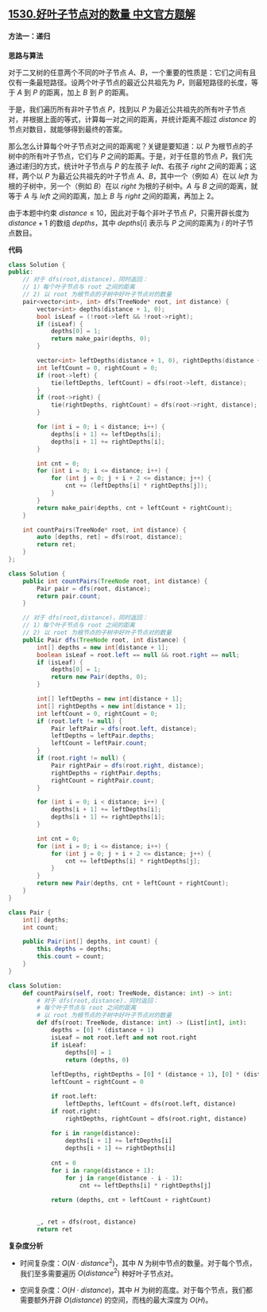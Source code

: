 ## [1530.好叶子节点对的数量 中文官方题解](https://leetcode.cn/problems/number-of-good-leaf-nodes-pairs/solutions/100000/hao-xie-zi-jie-dian-dui-de-shu-liang-by-leetcode-s)
#### 方法一：递归

**思路与算法**

对于二叉树的任意两个不同的叶子节点 $A$、$B$，一个重要的性质是：它们之间有且仅有一条最短路径。设两个叶子节点的最近公共祖先为 $P$，则最短路径的长度，等于 $A$ 到 $P$ 的距离，加上 $B$ 到 $P$ 的距离。

于是，我们遍历所有非叶子节点 $P$，找到以 $P$ 为最近公共祖先的所有叶子节点对，并根据上面的等式，计算每一对之间的距离，并统计距离不超过 $\textit{distance}$ 的节点对数目，就能够得到最终的答案。

那么怎么计算每个叶子节点对之间的距离呢？关键是要知道：以 $P$ 为根节点的子树中的所有叶子节点，它们与 $P$ 之间的距离。于是，对于任意的节点 $P$，我们先通过递归的方式，统计叶子节点与 $P$ 的左孩子 $\textit{left}$、右孩子 $\textit{right}$ 之间的距离；这样，两个以 $P$ 为最近公共祖先的叶子节点 $A$、$B$，其中一个（例如 $A$）在以 $\textit{left}$ 为根的子树中，另一个（例如 $B$）在以 $\textit{right}$ 为根的子树中。$A$ 与 $B$ 之间的距离，就等于 $A$ 与 $\textit{left}$ 之间的距离，加上 $B$ 与 $\textit{right}$ 之间的距离，再加上 $2$。

由于本题中约束 $\textit{distance} \le 10$，因此对于每个非叶子节点 $P$，只需开辟长度为 $\textit{distance}+1$ 的数组  $\textit{depths}$，其中 $\textit{depths}[i]$ 表示与 $P$ 之间的距离为 $i$ 的叶子节点数目。

**代码**

```C++ [sol1-C++]
class Solution {
public:
    // 对于 dfs(root,distance)，同时返回：
    // 1）每个叶子节点与 root 之间的距离
    // 2) 以 root 为根节点的子树中好叶子节点对的数量
    pair<vector<int>, int> dfs(TreeNode* root, int distance) {
        vector<int> depths(distance + 1, 0);
        bool isLeaf = (!root->left && !root->right);
        if (isLeaf) { 
            depths[0] = 1;
            return make_pair(depths, 0);
        }

        vector<int> leftDepths(distance + 1, 0), rightDepths(distance + 1, 0);
        int leftCount = 0, rightCount = 0;
        if (root->left) {
            tie(leftDepths, leftCount) = dfs(root->left, distance);
        }
        if (root->right) {
            tie(rightDepths, rightCount) = dfs(root->right, distance);
        }

        for (int i = 0; i < distance; i++) {
            depths[i + 1] += leftDepths[i];
            depths[i + 1] += rightDepths[i];
        }

        int cnt = 0;
        for (int i = 0; i <= distance; i++) {
            for (int j = 0; j + i + 2 <= distance; j++) {
                cnt += (leftDepths[i] * rightDepths[j]);
            }
        }
        return make_pair(depths, cnt + leftCount + rightCount);
    }

    int countPairs(TreeNode* root, int distance) {
        auto [depths, ret] = dfs(root, distance);
        return ret;
    }
};
```

```Java [sol1-Java]
class Solution {
    public int countPairs(TreeNode root, int distance) {
        Pair pair = dfs(root, distance);
        return pair.count;
    }

    // 对于 dfs(root,distance)，同时返回：
    // 1）每个叶子节点与 root 之间的距离
    // 2) 以 root 为根节点的子树中好叶子节点对的数量
    public Pair dfs(TreeNode root, int distance) {
        int[] depths = new int[distance + 1];
        boolean isLeaf = root.left == null && root.right == null;
        if (isLeaf) { 
            depths[0] = 1;
            return new Pair(depths, 0);
        }

        int[] leftDepths = new int[distance + 1];
        int[] rightDepths = new int[distance + 1];
        int leftCount = 0, rightCount = 0;
        if (root.left != null) {
            Pair leftPair = dfs(root.left, distance);
            leftDepths = leftPair.depths;
            leftCount = leftPair.count;
        }
        if (root.right != null) {
            Pair rightPair = dfs(root.right, distance);
            rightDepths = rightPair.depths;
            rightCount = rightPair.count;
        }

        for (int i = 0; i < distance; i++) {
            depths[i + 1] += leftDepths[i];
            depths[i + 1] += rightDepths[i];
        }

        int cnt = 0;
        for (int i = 0; i <= distance; i++) {
            for (int j = 0; j + i + 2 <= distance; j++) {
                cnt += leftDepths[i] * rightDepths[j];
            }
        }
        return new Pair(depths, cnt + leftCount + rightCount);
    }
}

class Pair {
    int[] depths;
    int count;

    public Pair(int[] depths, int count) {
        this.depths = depths;
        this.count = count;
    }
}
```

```Python [sol1-Python3]
class Solution:
    def countPairs(self, root: TreeNode, distance: int) -> int:
        # 对于 dfs(root,distance)，同时返回：
        # 每个叶子节点与 root 之间的距离
        # 以 root 为根节点的子树中好叶子节点对的数量
        def dfs(root: TreeNode, distance: int) -> (List[int], int):
            depths = [0] * (distance + 1)
            isLeaf = not root.left and not root.right
            if isLeaf:
                depths[0] = 1
                return (depths, 0)
            
            leftDepths, rightDepths = [0] * (distance + 1), [0] * (distance + 1)
            leftCount = rightCount = 0

            if root.left:
                leftDepths, leftCount = dfs(root.left, distance)
            if root.right:
                rightDepths, rightCount = dfs(root.right, distance)
            
            for i in range(distance):
                depths[i + 1] += leftDepths[i]
                depths[i + 1] += rightDepths[i]
            
            cnt = 0
            for i in range(distance + 1):
                for j in range(distance - i - 1):
                    cnt += leftDepths[i] * rightDepths[j]
            
            return (depths, cnt + leftCount + rightCount)
        

        _, ret = dfs(root, distance)
        return ret
```

**复杂度分析**

- 时间复杂度：$O(N \cdot \textit{distance}^2)$，其中 $N$ 为树中节点的数量。对于每个节点，我们至多需要遍历 $O(\textit{distance}^2)$ 种好叶子节点对。

- 空间复杂度：$O(H \cdot \textit{distance})$，其中 $H$ 为树的高度。对于每个节点，我们都需要额外开辟 $O(\textit{distance})$ 的空间，而栈的最大深度为 $O(H)$。